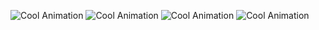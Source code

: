 
![Cool Animation](https://media.tenor.com/mcpNuaDanYwAAAAj/duck-ducky.gif) ![Cool Animation](https://media.tenor.com/mcpNuaDanYwAAAAj/duck-ducky.gif) ![Cool Animation](https://media.tenor.com/mcpNuaDanYwAAAAj/duck-ducky.gif) ![Cool Animation](https://media.tenor.com/mcpNuaDanYwAAAAj/duck-ducky.gif)
